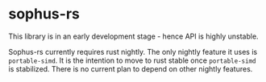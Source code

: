 # sophus-rs

This library is in an early development stage - hence API is highly unstable.

Sophus-rs currently requires rust nightly. The only nightly feature it uses is `portable-simd`.
It is the intention to move to rust stable once `portable-simd` is stabilized. There is no current
plan to depend on other nightly features.
